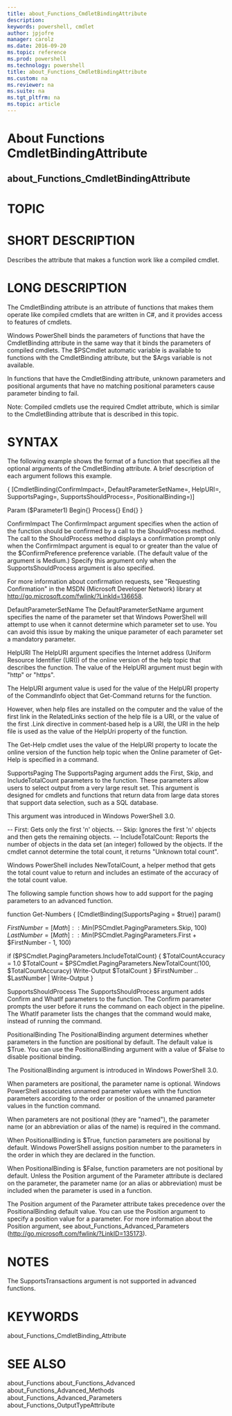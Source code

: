 ```yaml
---
title: about_Functions_CmdletBindingAttribute
description: 
keywords: powershell, cmdlet
author: jpjofre
manager: carolz
ms.date: 2016-09-20
ms.topic: reference
ms.prod: powershell
ms.technology: powershell
title: about_Functions_CmdletBindingAttribute
ms.custom: na
ms.reviewer: na
ms.suite: na
ms.tgt_pltfrm: na
ms.topic: article
---
```

# About Functions CmdletBindingAttribute
## about_Functions_CmdletBindingAttribute
# TOPIC


# SHORT DESCRIPTION

Describes the attribute that makes a function work like a
compiled cmdlet.

# LONG DESCRIPTION

The CmdletBinding attribute is an attribute of functions that makes
them operate like compiled cmdlets that are written in C#, and it
provides access to features of cmdlets.

Windows PowerShell binds the parameters of functions that have the
CmdletBinding attribute in the same way that it binds the parameters of
compiled cmdlets. The $PSCmdlet automatic variable is available to
functions with the CmdletBinding attribute, but the $Args variable
is not available.

In functions that have the CmdletBinding attribute, unknown parameters
and positional arguments that have no matching positional parameters
cause parameter binding to fail.

Note: Compiled cmdlets use the required Cmdlet attribute, which is similar
to the CmdletBinding attribute that is described in this topic.

# SYNTAX

The following example shows the format of a function that specifies all
the optional arguments of the CmdletBinding attribute. A brief description
of each argument follows this example.

{
[CmdletBinding(ConfirmImpact=<String>,
DefaultParameterSetName=<String>,
HelpURI=<URI>,
SupportsPaging=<Boolean>,
SupportsShouldProcess=<Boolean>,
PositionalBinding=<Boolean>)]

Param ($Parameter1)
Begin{}
Process{}
End{}
}

ConfirmImpact
The ConfirmImpact argument specifies when the action of the function
should be confirmed by a call to the ShouldProcess method. The call to
the ShouldProcess method displays a confirmation prompt only when the
ConfirmImpact argument is equal to or greater than the value of the
$ConfirmPreference preference variable. (The default value of the
argument is Medium.) Specify this argument only when the
SupportsShouldProcess argument is also specified.

For more information about confirmation requests, see "Requesting
Confirmation" in the MSDN (Microsoft Developer Network) library at
http://go.microsoft.com/fwlink/?LinkId=136658.

DefaultParameterSetName
The DefaultParameterSetName argument specifies the name of the parameter
set that Windows PowerShell will attempt to use when it cannot determine
which parameter set to use. You can avoid this issue by making the
unique parameter of each parameter set a mandatory parameter.

HelpURI
The HelpURI argument specifies the Internet address (Uniform Resource
Identifier (URI)) of the online version of the help topic that describes
the function. The value of the HelpURI argument must begin with "http"
or "https".

The HelpURI argument value is used for the value of the HelpURI property
of the CommandInfo object that Get-Command returns for the function.

However, when help files are installed on the computer and the value of
the first link in the RelatedLinks section of the help file is a URI,
or the value of the first .Link directive in comment-based help is a
URI, the URI in the help file is used as the value of the HelpUri
property of the function.

The Get-Help cmdlet uses the value of the HelpURI property to locate the
online version of the function help topic when the Online parameter
of Get-Help is specified in a command.

SupportsPaging
The SupportsPaging argument adds the First, Skip, and IncludeTotalCount
parameters to the function. These parameters allow users to select
output from a very large result set. This argument is designed for cmdlets
and functions that return data from large data stores that support data
selection, such as a SQL database.

This argument was introduced in Windows PowerShell 3.0.

-- First: Gets only the first 'n' objects.
-- Skip:  Ignores the first 'n' objects and then gets the remaining objects.
-- IncludeTotalCount: Reports the number of objects in the data set (an integer)
followed by the objects. If the cmdlet cannot determine the total count, it
returns "Unknown total count".

Windows PowerShell includes NewTotalCount, a helper method that gets the
total count value to return and includes an estimate of the accuracy of the
total count value.

The following sample function shows how to add support for the paging parameters
to an advanced function.

function Get-Numbers
{
[CmdletBinding(SupportsPaging = $true)]
param()

$FirstNumber = [Math]::Min($PSCmdlet.PagingParameters.Skip, 100)
$LastNumber = [Math]::Min($PSCmdlet.PagingParameters.First + $FirstNumber - 1, 100)

if ($PSCmdlet.PagingParameters.IncludeTotalCount)
{
$TotalCountAccuracy = 1.0
$TotalCount = $PSCmdlet.PagingParameters.NewTotalCount(100, $TotalCountAccuracy)
Write-Output $TotalCount
}
$FirstNumber .. $LastNumber | Write-Output
}

SupportsShouldProcess
The SupportsShouldProcess argument adds Confirm and WhatIf parameters
to the function. The Confirm parameter prompts the user before it runs
the command on each object in the pipeline. The WhatIf parameter lists the
changes that the command would make, instead of running the command.

PositionalBinding
The PositionalBinding argument determines whether parameters in the function
are positional by default. The default value is $True. You can use the
PositionalBinding argument with a value of $False to disable positional
binding.

The PositionalBinding argument is introduced in Windows PowerShell 3.0.

When parameters are positional, the parameter name is optional. Windows
PowerShell associates unnamed parameter values with the function parameters
according to the order or position of the unnamed parameter values in the
function command.

When parameters are not positional (they are "named"), the parameter
name (or an abbreviation or alias of the name) is required in the command.

When PositionalBinding is $True, function parameters are positional by
default. Windows PowerShell assigns position number to the parameters in
the order in which they are declared in the function.

When PositionalBinding is $False, function parameters are not positional
by default. Unless the Position argument of the Parameter attribute is
declared on the parameter, the parameter name (or an alias or abbreviation)
must be included when the parameter is used in a function.

The Position argument of the Parameter attribute takes precedence over the
PositionalBinding default value. You can use the Position argument to specify
a position value for a parameter. For more information about the Position
argument, see about_Functions_Advanced_Parameters
(http://go.microsoft.com/fwlink/?LinkID=135173).

# NOTES

The SupportsTransactions argument is not supported in advanced functions.

# KEYWORDS

about_Functions_CmdletBinding_Attribute

# SEE ALSO

about_Functions
about_Functions_Advanced
about_Functions_Advanced_Methods
about_Functions_Advanced_Parameters
about_Functions_OutputTypeAttribute

